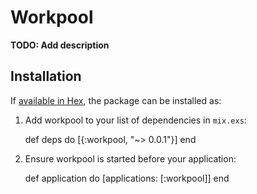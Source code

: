# Workpool

**TODO: Add description**

## Installation

If [available in Hex](https://hex.pm/docs/publish), the package can be installed as:

  1. Add workpool to your list of dependencies in `mix.exs`:

        def deps do
          [{:workpool, "~> 0.0.1"}]
        end

  2. Ensure workpool is started before your application:

        def application do
          [applications: [:workpool]]
        end

